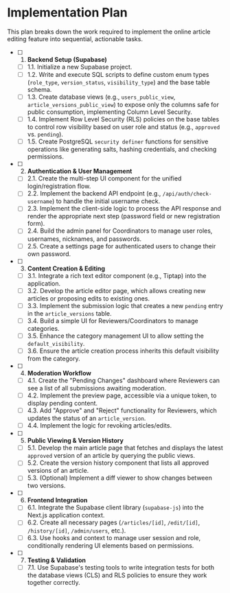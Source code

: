 # Implementation Plan

This plan breaks down the work required to implement the online article editing feature into sequential, actionable tasks.

- [ ] 1. **Backend Setup (Supabase)**
  - [ ] 1.1. Initialize a new Supabase project.
  - [ ] 1.2. Write and execute SQL scripts to define custom enum types (`role_type`, `version_status`, `visibility_type`) and the base table schema.
  - [ ] 1.3. Create database views (e.g., `users_public_view`, `article_versions_public_view`) to expose only the columns safe for public consumption, implementing Column Level Security.
  - [ ] 1.4. Implement Row Level Security (RLS) policies on the base tables to control row visibility based on user role and status (e.g., `approved` vs. `pending`).
  - [ ] 1.5. Create PostgreSQL `security definer` functions for sensitive operations like generating salts, hashing credentials, and checking permissions.

- [ ] 2. **Authentication & User Management**
  - [ ] 2.1. Create the multi-step UI component for the unified login/registration flow.
  - [ ] 2.2. Implement the backend API endpoint (e.g., `/api/auth/check-username`) to handle the initial username check.
  - [ ] 2.3. Implement the client-side logic to process the API response and render the appropriate next step (password field or new registration form).
  - [ ] 2.4. Build the admin panel for Coordinators to manage user roles, usernames, nicknames, and passwords.
  - [ ] 2.5. Create a settings page for authenticated users to change their own password.

- [ ] 3. **Content Creation & Editing**
  - [ ] 3.1. Integrate a rich text editor component (e.g., Tiptap) into the application.
  - [ ] 3.2. Develop the article editor page, which allows creating new articles or proposing edits to existing ones.
  - [ ] 3.3. Implement the submission logic that creates a new `pending` entry in the `article_versions` table.
  - [ ] 3.4. Build a simple UI for Reviewers/Coordinators to manage categories.
  - [ ] 3.5. Enhance the category management UI to allow setting the `default_visibility`.
  - [ ] 3.6. Ensure the article creation process inherits this default visibility from the category.

- [ ] 4. **Moderation Workflow**
  - [ ] 4.1. Create the "Pending Changes" dashboard where Reviewers can see a list of all submissions awaiting moderation.
  - [ ] 4.2. Implement the preview page, accessible via a unique token, to display pending content.
  - [ ] 4.3. Add "Approve" and "Reject" functionality for Reviewers, which updates the status of an `article_version`.
  - [ ] 4.4. Implement the logic for revoking articles/edits.

- [ ] 5. **Public Viewing & Version History**
  - [ ] 5.1. Develop the main article page that fetches and displays the latest `approved` version of an article by querying the public views.
  - [ ] 5.2. Create the version history component that lists all approved versions of an article.
  - [ ] 5.3. (Optional) Implement a diff viewer to show changes between two versions.

- [ ] 6. **Frontend Integration**
  - [ ] 6.1. Integrate the Supabase client library (`supabase-js`) into the Next.js application context.
  - [ ] 6.2. Create all necessary pages (`/articles/[id]`, `/edit/[id]`, `/history/[id]`, `/admin/users`, etc.).
  - [ ] 6.3. Use hooks and context to manage user session and role, conditionally rendering UI elements based on permissions.

- [ ] 7. **Testing & Validation**
  - [ ] 7.1. Use Supabase's testing tools to write integration tests for both the database views (CLS) and RLS policies to ensure they work together correctly.
